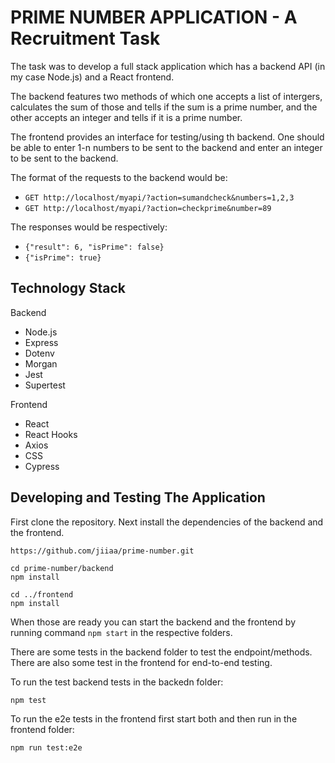 # PRIME NUMBER APPLICATION - A Recruitment Task

The task was to develop a full stack application which has a backend API (in my case Node.js) and a React frontend.

The backend features two methods of which one accepts a list of intergers, calculates the sum of those and tells if the sum is a prime number, and the other accepts an integer and tells if it is a prime number.

The frontend provides an interface for testing/using th backend. One should be able to enter 1-n numbers to be sent to the backend and enter an integer to be sent to the backend.

The format of the requests to the backend would be:

- `GET http://localhost/myapi/?action=sumandcheck&numbers=1,2,3`
- `GET http://localhost/myapi/?action=checkprime&number=89`

The responses would be respectively:

- `{"result": 6, "isPrime": false}`
- `{"isPrime": true}`

## Technology Stack

Backend

- Node.js
- Express
- Dotenv
- Morgan
- Jest
- Supertest

Frontend

- React
- React Hooks
- Axios
- CSS
- Cypress

## Developing and Testing The Application

First clone the repository. Next install the dependencies of the backend and the frontend.

    https://github.com/jiiaa/prime-number.git

    cd prime-number/backend
    npm install

    cd ../frontend
    npm install

When those are ready you can start the backend and the frontend by running command `npm start` in the respective folders.

There are some tests in the backend folder to test the endpoint/methods. There are also some test in the frontend for end-to-end testing.

To run the test backend tests in the backedn folder:

`npm test`

To run the e2e tests in the frontend first start both and then run in the frontend folder:

`npm run test:e2e`
